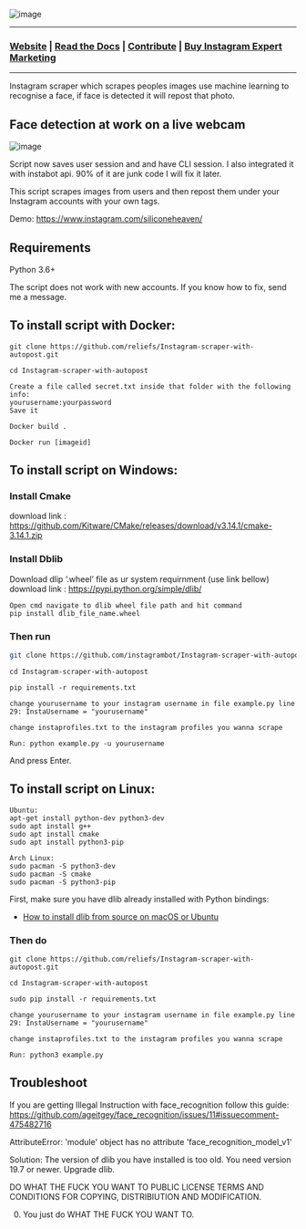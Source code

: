 ![image](https://raw.githubusercontent.com/reliefs/Instagram-scraper-with-autopost/master/img/banner.png)

---
### [Website](https://instascraper.github.io/) | [Read the Docs](https://instascraper.github.io/docs/) | [Contribute](https://github.com/instagrambot/docs/blob/master/CONTRIBUTING.md) | [Buy Instagram Expert Marketing](https://www.fiverr.com/hourapp/grow-your-instagram-followers-for-7-days)
---

Instagram scraper which scrapes peoples images use machine learning to recognise a face, if face
is detected it will repost that photo.

## Face detection at work on a live webcam 

![image](https://res.cloudinary.com/practicaldev/image/fetch/s--qdvR8Vl8--/c_limit%2Cf_auto%2Cfl_progressive%2Cq_66%2Cw_880/https://cloud.githubusercontent.com/assets/896692/24430398/36f0e3f0-13cb-11e7-8258-4d0c9ce1e419.gif)

Script now saves user session and and have CLI session. 
I also integrated it with instabot api.
90% of it are junk code I will fix it later.

This script scrapes images from users and then repost them under your Instagram accounts with your own tags.

Demo:
https://www.instagram.com/siliconeheaven/
## Requirements
Python 3.6+

The script does not work with new accounts. If you know how to fix, send me a message. 

## To install script with Docker:
```
git clone https://github.com/reliefs/Instagram-scraper-with-autopost.git

cd Instagram-scraper-with-autopost

Create a file called secret.txt inside that folder with the following info:
yourusername:yourpassword
Save it

Docker build .

Docker run [imageid]
```

## To install script on Windows:

### Install Cmake 
download link : https://github.com/Kitware/CMake/releases/download/v3.14.1/cmake-3.14.1.zip

### Install Dblib
Download dlip ‘.wheel’ file as ur system requirnment (use link bellow)
download link : https://pypi.python.org/simple/dlib/

```
Open cmd navigate to dlib wheel file path and hit command
pip install dlib_file_name.wheel
```

### Then run

``` bash
git clone https://github.com/instagrambot/Instagram-scraper-with-autopost --recursive
```

```
cd Instagram-scraper-with-autopost
```

```
pip install -r requirements.txt
```

```
change yourusername to your instagram username in file example.py line 29: InstaUsername = "yourusername"
```

```
change instaprofiles.txt to the instagram profiles you wanna scrape
```

```
Run: python example.py -u yourusername
```

And press Enter.


## To install script on Linux:
```
Ubuntu:
apt-get install python-dev python3-dev
sudo apt install g++
sudo apt install cmake
sudo apt install python3-pip

Arch Linux:
sudo pacman -S python3-dev
sudo pacman -S cmake
sudo pacman -S python3-pip
```

First, make sure you have dlib already installed with Python bindings:

  * [How to install dlib from source on macOS or Ubuntu](https://gist.github.com/ageitgey/629d75c1baac34dfa5ca2a1928a7aeaf)
  

### Then do

```
git clone https://github.com/reliefs/Instagram-scraper-with-autopost.git

cd Instagram-scraper-with-autopost

sudo pip install -r requirements.txt

change yourusername to your instagram username in file example.py line 29: InstaUsername = "yourusername"

change instaprofiles.txt to the instagram profiles you wanna scrape

Run: python3 example.py
```

## Troubleshoot
If you are getting Illegal Instruction with face_recognition follow this guide:
https://github.com/ageitgey/face_recognition/issues/11#issuecomment-475482716

AttributeError: 'module' object has no attribute 'face_recognition_model_v1'

Solution: The version of dlib you have installed is too old. You need version 19.7 or newer. Upgrade dlib.

DO WHAT THE FUCK YOU WANT TO PUBLIC LICENSE TERMS AND CONDITIONS FOR COPYING, DISTRIBIUTION AND MODIFICATION.

0. You just do WHAT THE FUCK YOU WANT TO.
